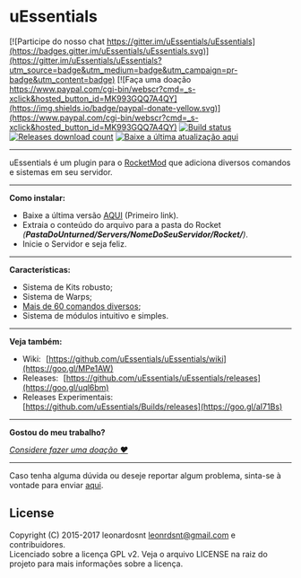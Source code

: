 # uEssentials

[![Participe do nosso chat https://gitter.im/uEssentials/uEssentials](https://badges.gitter.im/uEssentials/uEssentials.svg)](https://gitter.im/uEssentials/uEssentials?utm_source=badge&utm_medium=badge&utm_campaign=pr-badge&utm_content=badge)
[![Faça uma doação https://www.paypal.com/cgi-bin/webscr?cmd=_s-xclick&hosted_button_id=MK993GQQ7A4QY](https://img.shields.io/badge/paypal-donate-yellow.svg)](https://www.paypal.com/cgi-bin/webscr?cmd=_s-xclick&hosted_button_id=MK993GQQ7A4QY) 
[![Build status](https://ci.appveyor.com/api/projects/status/pxm15136lg6mcd2n?svg=true)](https://ci.appveyor.com/project/leonardosnt/uessentials)
[![Releases download count](https://www.dropbox.com/sh/chkgkpe8ksfanbe/AADrLVEwOZkz65faac71go6oa/total.svg?raw=1)](https://goo.gl/uql6bm)
[![Baixe a última atualização aqui](https://img.shields.io/badge/download-latest_release-brightgreen.svg?maxAge=2592000)](https://goo.gl/638UlM)

---

uEssentials é um plugin para o [RocketMod](https://goo.gl/RWrn5O) que adiciona diversos comandos e sistemas em seu servidor.

---

**Como instalar:**

- Baixe a última versão [AQUI](https://goo.gl/VKjqPg) (Primeiro link).
- Extraia o conteúdo do arquivo para a pasta do Rocket _(**PastaDoUnturned/Servers/NomeDoSeuServidor/Rocket/**)_.
- Inicie o Servidor e seja feliz.

---

**Características:**
- Sistema de Kits robusto;
- Sistema de Warps;
- [Mais de 60 comandos diversos](https://goo.gl/VpucUK);
- Sistema de módulos intuitivo e simples.

---

**Veja também:**
- Wiki: [https://github.com/uEssentials/uEssentials/wiki](https://goo.gl/MPe1AW)
- Releases: [https://github.com/uEssentials/uEssentials/releases](https://goo.gl/uql6bm)
- Releases Experimentais: [https://github.com/uEssentials/Builds/releases](https://goo.gl/aI71Bs)

---

**Gostou do meu trabalho?**

_[Considere fazer uma doação :heart:](https://www.paypal.com/cgi-bin/webscr?cmd=_s-xclick&hosted_button_id=MK993GQQ7A4QY)_

---

Caso tenha alguma dúvida ou deseje reportar algum problema, sinta-se à vontade para enviar [aqui](https://goo.gl/amgH8v).

## License
Copyright (C) 2015-2017 leonardosnt <leonrdsnt@gmail.com> e contribuidores.  
Licenciado sobre a licença GPL v2. Veja o arquivo LICENSE na raiz do projeto para mais informações sobre a licença.